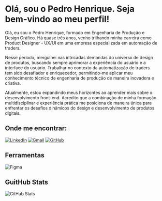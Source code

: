 # Olá, sou o Pedro Henrique. Seja bem-vindo ao meu perfil!

Olá, eu sou o Pedro Henrique, formado em Engenharia de Produção e Design Gráfico. Há quase três anos, venho trilhando minha carreira como Product Designer - UX/UI em uma empresa especializada em automação de traders.

Nesse período, mergulhei nas intricadas demandas do universo de design de produtos, buscando sempre aprimorar a experiência do usuário e a interface do usuário. Trabalhar no contexto da automatização de traders tem sido desafiador e enriquecedor, permitindo-me aplicar meu conhecimento técnico de engenharia de produção de maneira inovadora e criativa.

Atualmente, estou expandindo meus horizontes ao aprender mais sobre o desenvolvimento front-end. Acredito que a combinação de minha formação multidisciplinar e experiência prática me posiciona de maneira única para enfrentar os desafios dinâmicos do design e desenvolvimento de produtos digitais.

## Onde me encontrar:
[![LinkedIn](https://img.shields.io/badge/-LinkedIn-000?style=for-the-badge&logo=linkedin&logoColor=30A3DC)](https://www.linkedin.com/in/gabriel-pires-947bb1252/)
[![Gmail](https://img.shields.io/badge/Gmail-333333?style=for-the-badge&logo=gmail&logoColor=red)](mailto:ppereira.hp@gmail.com)
[![GitHub](https://img.shields.io/badge/GitHub-100000?style=for-the-badge&logo=github&logoColor=white)](https://github.com/Ppereira33)

## Ferramentas
![Figma](https://img.shields.io/badge/Figma-696969?style=for-the-badge&logo=figma&logoColor=figma)

## GuitHub Stats
![GitHub Stats](https://github-readme-stats.vercel.app/api?username=Ppereira33&theme=transparent&bg_color=000&border_color=30A3DC&show_icons=true&icon_color=30A3DC&title_color=E94D5F&text_color=FFF)
